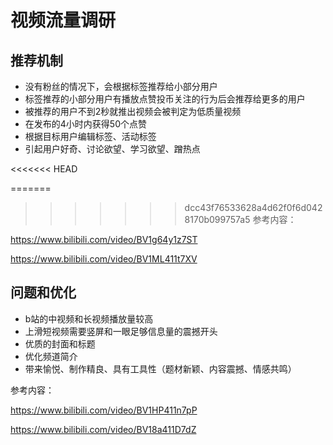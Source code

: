 # 视频流量调研

## 推荐机制

- 没有粉丝的情况下，会根据标签推荐给小部分用户
- 标签推荐的小部分用户有播放点赞投币关注的行为后会推荐给更多的用户
- 被推荐的用户不到2秒就推出视频会被判定为低质量视频
- 在发布的4小时内获得50个点赞
- 根据目标用户编辑标签、活动标签
- 引起用户好奇、讨论欲望、学习欲望、蹭热点

<<<<<<< HEAD


=======
>>>>>>> dcc43f76533628a4d62f0f6d0428170b099757a5
参考内容：

https://www.bilibili.com/video/BV1g64y1z7ST

https://www.bilibili.com/video/BV1ML411t7XV

## 问题和优化

- b站的中视频和长视频播放量较高
- 上滑短视频需要竖屏和一眼足够信息量的震撼开头
- 优质的封面和标题
- 优化频道简介
- 带来愉悦、制作精良、具有工具性（题材新颖、内容震撼、情感共鸣）

参考内容：

https://www.bilibili.com/video/BV1HP411n7pP

https://www.bilibili.com/video/BV18a411D7dZ


